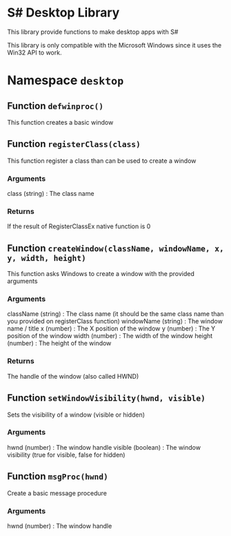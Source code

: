 # S# Desktop Library
This library provide functions to make desktop apps with S#

This library is only compatible with the Microsoft Windows since it uses the Win32 API to work.

# Namespace `desktop`

## Function `defwinproc()`
This function creates a basic window

## Function `registerClass(class)`
This function register a class than can be used to create a window

### Arguments
class (string) : The class name

### Returns
If the result of RegisterClassEx native function is 0

## Function `createWindow(className, windowName, x, y, width, height)`
This function asks Windows to create a window with the provided arguments

### Arguments
className (string) : The class name (it should be the same class name than you provided on registerClass function)
windowName (string) : The window name / title
x (number) : The X position of the window
y (number) : The Y position of the window
width (number) : The width of the window
height (number) : The height of the window

### Returns
The handle of the window (also called HWND)

## Function `setWindowVisibility(hwnd, visible)`
Sets the visibility of a window (visible or hidden)

### Arguments
hwnd (number) : The window handle
visible (boolean) : The window visibility (true for visible, false for hidden)

## Function `msgProc(hwnd)`
Create a basic message procedure

### Arguments
hwnd (number) : The window handle
